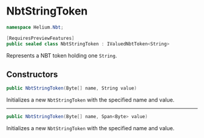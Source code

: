 # NbtStringToken

~~~cs
namespace Helium.Nbt;

[RequiresPreviewFeatures]
public sealed class NbtStringToken : IValuedNbtToken<String>
~~~

Represents a NBT token holding one `String`.

## Constructors

~~~cs
public NbtStringToken(Byte[] name, String value)
~~~

Initializes a new `NbtStringToken` with the specified name and value.

---

~~~cs
public NbtStringToken(Byte[] name, Span<Byte> value)
~~~

Initializes a new `NbtStringToken` with the specified name and value.